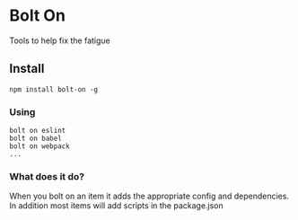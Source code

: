 # Bolt On
Tools to help fix the fatigue
## Install
```
npm install bolt-on -g
```
### Using
```
bolt on eslint
bolt on babel
bolt on webpack
...
```

### What does it do?
When you bolt on an item it adds the appropriate config and dependencies. In addition most items will add scripts in the package.json
